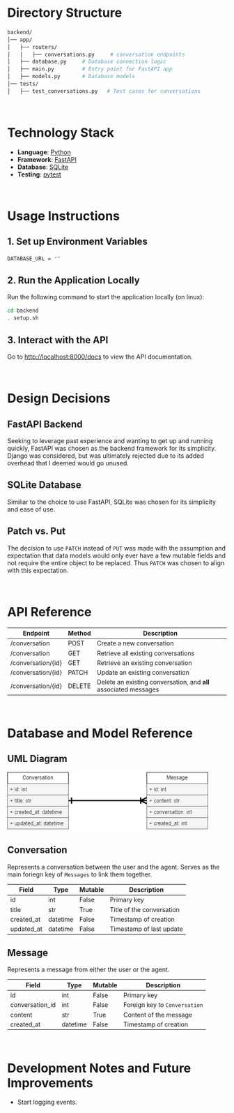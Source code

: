 # Directory Structure

```bash
backend/
│── app/
│   ├── routers/
│   │   ├── conversations.py     # conversation endpoints
│   ├── database.py     # Database connection logic
│   ├── main.py         # Entry point for FastAPI app
│   ├── models.py       # Database models
│── tests/
│   ├── test_conversations.py   # Test cases for conversations
```

<br>

# Technology Stack

- **Language**: [Python](https://www.python.org/)
- **Framework**: [FastAPI](https://fastapi.tiangolo.com/)
- **Database**: [SQLite](https://www.sqlite.org/)
- **Testing**: [pytest](https://docs.pytest.org/en/latest/)

<br>

# Usage Instructions

## 1. Set up Environment Variables

```bash
DATABASE_URL = ""
```

## 2. Run the Application Locally

Run the following command to start the application locally (on linux):

```bash
cd backend
. setup.sh
```

## 3. Interact with the API

Go to [http://localhost:8000/docs](http://localhost:8000/docs) to view the API documentation.

<br>

# Design Decisions

## FastAPI Backend

Seeking to leverage past experience and wanting to get up and running quickly, FastAPI was chosen as the backend framework for its simplicity. Django was considered, but was ultimately rejected due to its added overhead that I deemed would go unused.

## SQLite Database

Similiar to the choice to use FastAPI, SQLite was chosen for its simplicity and ease of use.

## Patch vs. Put

The decision to use `PATCH` instead of `PUT` was made with the assumption and expectation that data models would only ever have a few mutable fields and not require the entire object to be replaced. Thus `PATCH` was chosen to align with this expectation.

<br>

# API Reference

| Endpoint           | Method | Description                                                      |
| ------------------ | ------ | ---------------------------------------------------------------- |
| /conversation      | POST   | Create a new conversation                                        |
| /conversation      | GET    | Retrieve all existing conversations                              |
| /conversation/{id} | GET    | Retrieve an existing conversation                                |
| /conversation/{id} | PATCH  | Update an existing conversation                                  |
| /conversation/{id} | DELETE | Delete an existing conversation, and **all** associated messages |

<br>

# Database and Model Reference

## UML Diagram

![UML](../assets/UML.png)

## Conversation

Represents a conversation between the user and the agent.
Serves as the main foriegn key of `Messages` to link them together.

| Field      | Type     | Mutable | Description               |
| ---------- | -------- | ------- | ------------------------- |
| id         | int      | False   | Primary key               |
| title      | str      | True    | Title of the conversation |
| created_at | datetime | False   | Timestamp of creation     |
| updated_at | datetime | False   | Timestamp of last update  |

## Message

Represents a message from either the user or the agent.

| Field           | Type     | Mutable | Description                   |
| --------------- | -------- | ------- | ----------------------------- |
| id              | int      | False   | Primary key                   |
| conversation_id | int      | False   | Foreign key to `Conversation` |
| content         | str      | True    | Content of the message        |
| created_at      | datetime | False   | Timestamp of creation         |

<br>

# Development Notes and Future Improvements

- Start logging events.
